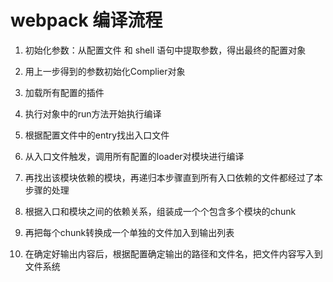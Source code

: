 # webpack 编译流程

1. 初始化参数：从配置文件 和 shell 语句中提取参数，得出最终的配置对象

2. 用上一步得到的参数初始化Complier对象

3. 加载所有配置的插件

4. 执行对象中的run方法开始执行编译

5. 根据配置文件中的entry找出入口文件

6. 从入口文件触发，调用所有配置的loader对模块进行编译

7. 再找出该模块依赖的模块，再递归本步骤直到所有入口依赖的文件都经过了本步骤的处理

8. 根据入口和模块之间的依赖关系，组装成一个个包含多个模块的chunk

9. 再把每个chunk转换成一个单独的文件加入到输出列表

10. 在确定好输出内容后，根据配置确定输出的路径和文件名，把文件内容写入到文件系统
